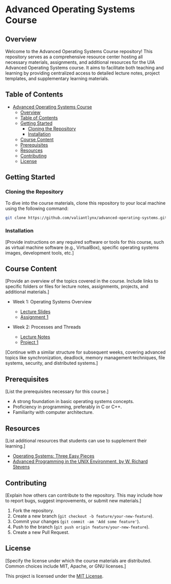 # Advanced Operating Systems Course

## Overview

Welcome to the Advanced Operating Systems Course repository! This repository serves as a comprehensive resource center hosting all necessary materials, assignments, and additional resources for the UIA Advanced Operating Systems course. It aims to facilitate both teaching and learning by providing centralized access to detailed lecture notes, project templates, and supplementary learning materials.

## Table of Contents

- [Advanced Operating Systems Course](#advanced-operating-systems-course)
  - [Overview](#overview)
  - [Table of Contents](#table-of-contents)
  - [Getting Started](#getting-started)
    - [Cloning the Repository](#cloning-the-repository)
    - [Installation](#installation)
  - [Course Content](#course-content)
  - [Prerequisites](#prerequisites)
  - [Resources](#resources)
  - [Contributing](#contributing)
  - [License](#license)

## Getting Started

### Cloning the Repository

To dive into the course materials, clone this repository to your local machine using the following command:

```bash
git clone https://github.com/valiantlynx/advanced-operating-systems.git
```

### Installation

[Provide instructions on any required software or tools for this course, such as virtual machine software (e.g., VirtualBox), specific operating systems images, development tools, etc.]

## Course Content

[Provide an overview of the topics covered in the course. Include links to specific folders or files for lecture notes, assignments, projects, and additional materials.]

- Week 1: Operating Systems Overview
  - [Lecture Slides](/lectures/week1/slides.pdf)
  - [Assignment 1](/assignments/week1/assignment.pdf)

- Week 2: Processes and Threads
  - [Lecture Notes](/lectures/week2/notes.md)
  - [Project 1](/projects/week2/project.pdf)

[Continue with a similar structure for subsequent weeks, covering advanced topics like synchronization, deadlock, memory management techniques, file systems, security, and distributed systems.]

## Prerequisites

[List the prerequisites necessary for this course.]

- A strong foundation in basic operating systems concepts.
- Proficiency in programming, preferably in C or C++.
- Familiarity with computer architecture.

## Resources

[List additional resources that students can use to supplement their learning.]

- [Operating Systems: Three Easy Pieces](http://pages.cs.wisc.edu/~remzi/OSTEP/)
- [Advanced Programming in the UNIX Environment, by W. Richard Stevens](https://www.amazon.com)

## Contributing

[Explain how others can contribute to the repository. This may include how to report bugs, suggest improvements, or submit new materials.]

1. Fork the repository.
2. Create a new branch (`git checkout -b feature/your-new-feature`).
3. Commit your changes (`git commit -am 'Add some feature'`).
4. Push to the branch (`git push origin feature/your-new-feature`).
5. Create a new Pull Request.

## License

[Specify the license under which the course materials are distributed. Common choices include MIT, Apache, or GNU licenses.]

This project is licensed under the [MIT License](LICENSE).
